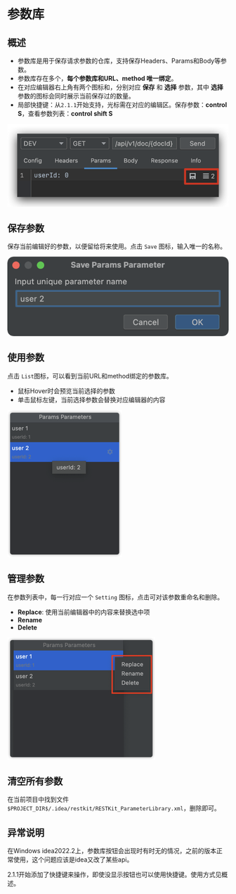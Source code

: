 # 参数库

## 概述

- 参数库是用于保存请求参数的仓库，支持保存Headers、Params和Body等参数。
- 参数库存在多个，**每个参数库和URL、method 唯一绑定**。
- 在对应编辑器右上角有两个图标和，分别对应 **保存** 和 **选择** 参数，其中 **选择** 参数的图标会同时展示当前保存过的数量。
- 局部快捷键：从`2.1.1`开始支持，光标需在对应的编辑区。保存参数：**control S**，查看参数列表：**control shift S**

![](images/300381915254131.png)

## 保存参数

保存当前编辑好的参数，以便留给将来使用。点击 `Save` 图标，输入唯一的名称。

![](images/426141915246216.png)

## 使用参数

点击 `List`图标，可以看到当前URL和method绑定的参数库。

- 鼠标Hover时会预览当前选择的参数
- 单击鼠标左键，当前选择参数会替换对应编辑器的内容

![](images/565341915237055.png)

## 管理参数

在参数列表中，每一行对应一个 `Setting` 图标，点击可对该参数重命名和删除。

- **Replace**: 使用当前编辑器中的内容来替换选中项
- **Rename**
- **Delete**

![](images/81982015254696.png)

## 清空所有参数

在当前项目中找到文件 `$PROJECT_DIR$/.idea/restkit/RESTKit_ParameterLibrary.xml`，删除即可。

## 异常说明
在Windows idea2022.2上，参数库按钮会出现时有时无的情况，之前的版本正常使用，这个问题应该是idea又改了某些api。

2.1.1开始添加了快捷键来操作，即使没显示按钮也可以使用快捷键。使用方式见概述。
